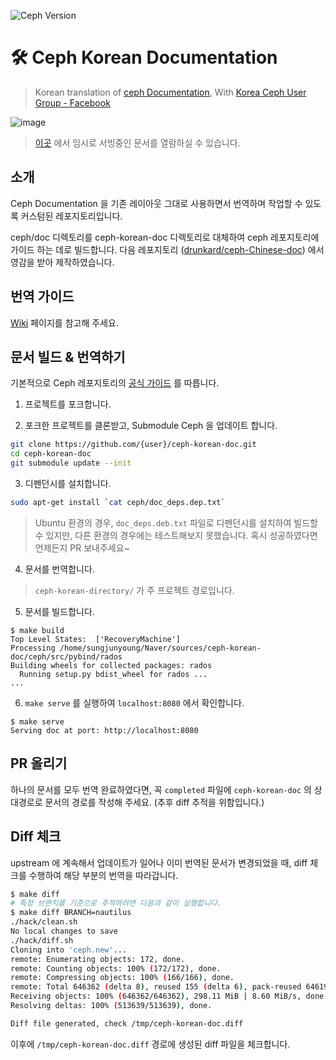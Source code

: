 ![Ceph Version](https://img.shields.io/badge/ceph%20version-nautilus%20(bff2ab99c62ed4aa28c5cd5c177b65abd8c992e3)-red)

# 🛠️ Ceph Korean Documentation
> Korean translation of [ceph Documentation](http://docs.ceph.com/docs/nautilus/#), With [Korea Ceph User Group - Facebook](https://www.facebook.com/groups/620899444961207)

![image](https://user-images.githubusercontent.com/16697306/62953575-bd92e200-be28-11e9-9594-66267b69f37f.png)
> [이곳](http://211.110.139.241/) 에서 임시로 서빙중인 문서를 열람하실 수 있습니다. 

## 소개
Ceph Documentation 을 기존 레이아웃 그대로 사용하면서 번역하며 작업할 수 있도록 커스텀된 레포지토리입니다.

ceph/doc 디렉토리를 ceph-korean-doc 디렉토리로 대체하여 ceph 레포지토리에 가이드 하는 데로 빌드합니다. 다음 레포지토리 ([drunkard/ceph-Chinese-doc](https://github.com/drunkard/ceph-Chinese-doc)) 에서 영감을 받아 제작하였습니다.

## 번역 가이드
[Wiki](https://github.com/ceph-korea/ceph-korean-doc/wiki) 페이지를 참고해 주세요.

## 문서 빌드 & 번역하기 
기본적으로 Ceph 레포지토리의 [공식 가이드](https://github.com/ceph/ceph#building-the-documentation) 를 따릅니다. 

1. 프로젝트를 포크합니다.

2. 포크한 프로젝트를 클론받고, Submodule Ceph 을 업데이트 합니다.
```bash
git clone https://github.com/{user}/ceph-korean-doc.git
cd ceph-korean-doc
git submodule update --init
```

3. 디펜던시를 설치합니다.
```bash
sudo apt-get install `cat ceph/doc_deps.dep.txt`
```
> Ubuntu 환경의 경우, `doc_deps.deb.txt` 파일로 디펜던시를 설치하여 빌드할 수 있지만, 다른 환경의 경우에는 테스트해보지 못했습니다. 혹시 성공하였다면 언제든지 PR 보내주세요~

4. 문서를 번역합니다.

> `ceph-korean-directory/` 가 주 프로젝트 경로입니다.

5. 문서를 빌드합니다.
```
$ make build
Top Level States:  ['RecoveryMachine']
Processing /home/sungjunyoung/Naver/sources/ceph-korean-doc/ceph/src/pybind/rados
Building wheels for collected packages: rados
  Running setup.py bdist_wheel for rados ... 
...
```

6. `make serve` 를 실행하여 `localhost:8080` 에서 확인합니다.
```
$ make serve
Serving doc at port: http://localhost:8080
```

## PR 올리기
하나의 문서를 모두 번역 완료하였다면, 꼭 `completed` 파일에 `ceph-korean-doc` 의 상대경로로 문서의 경로를 작성해 주세요. (추후 diff 추적을 위함입니다.)

## Diff 체크
upstream 에 계속해서 업데이트가 일어나 이미 번역된 문서가 변경되었을 때, diff 체크를 수행하여 해당 부분의 번역을 따라갑니다.

```bash
$ make diff
# 특정 브랜치를 기준으로 추적하려면 다음과 같이 실행합니다.
$ make diff BRANCH=nautilus
./hack/clean.sh
No local changes to save
./hack/diff.sh
Cloning into 'ceph.new'...
remote: Enumerating objects: 172, done.
remote: Counting objects: 100% (172/172), done.
remote: Compressing objects: 100% (166/166), done.
remote: Total 646362 (delta 8), reused 155 (delta 6), pack-reused 646190
Receiving objects: 100% (646362/646362), 298.11 MiB | 8.60 MiB/s, done.
Resolving deltas: 100% (513639/513639), done.

Diff file generated, check /tmp/ceph-korean-doc.diff
```

이후에 `/tmp/ceph-korean-doc.diff` 경로에 생성된 diff 파일을 체크합니다.